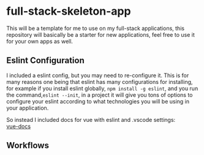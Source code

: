 # full-stack-skeleton-app

This will be a template for me to use on my full-stack applications, this repository will basically be a starter for new applications, feel free to use it for your own apps as well.

## Eslint Configuration

I included a eslint config, but you may need to re-configure it. This is for many reasons one being that eslint has many configurations for installing,
for example if you install eslint globally, ```npm install -g eslint```, and you run the command,```eslint --init```, in a project it will give you tons of
options to configure your eslint according to what technologies you will be using in your application.

So instead I included docs for vue with eslint and .vscode settings:\
[vue-docs](./docs/vue-settings/README.md)

## Workflows 
